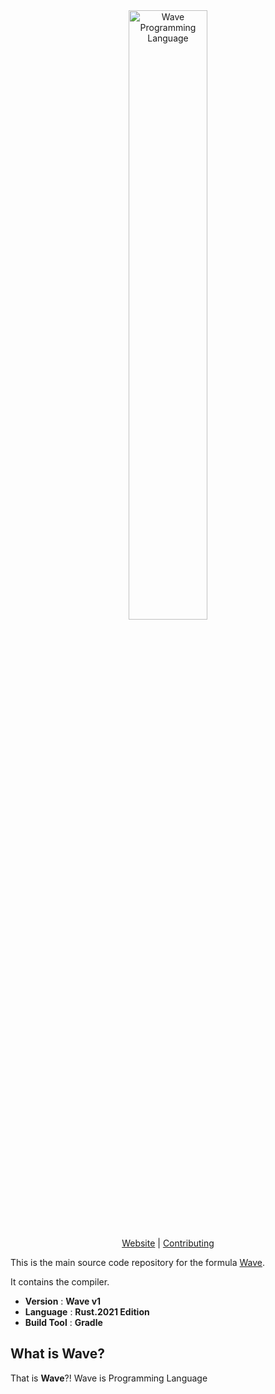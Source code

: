 <div align="center">
  <picture>
    <img alt="Wave Programming Language"
         src="https://wave-lang.dev/assets/img/features/wave.png"
         width="50%">
  </picture>

[Website][Wave] | [Contributing]
</div>

This is the main source code repository for the formula [Wave]. 

It contains the compiler.

[Wave]: https://www.wave-lang.dev
[Contributing]: CONTRIBUTING.md

- **Version** : **Wave v1**
- **Language** : **Rust.2021 Edition**
- **Build Tool** : **Gradle**

## What is Wave?

That is **Wave**?! Wave is Programming Language
